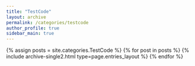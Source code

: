 ```yaml
---
title: "TestCode"
layout: archive
permalink: /categories/testcode
author_profile: true
sidebar_main: true
---
```



{% assign posts = site.categories.TestCode %}
{% for post in posts %} {% include archive-single2.html type=page.entries_layout %} {% endfor %}
